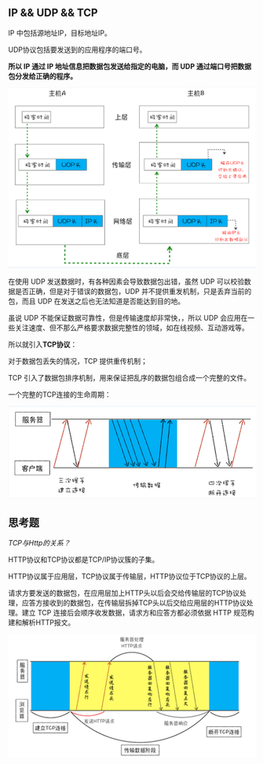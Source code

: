 ## IP && UDP && TCP

IP 中包括源地址IP，目标地址IP。

UDP协议包括要发送到的应用程序的端口号。

**所以 IP 通过 IP 地址信息把数据包发送给指定的电脑，而 UDP 通过端口号把数据包分发给正确的程序。**

![](https://raw.githubusercontent.com/Daotin/pic/master/img/20190912172107.png)



在使用 UDP 发送数据时，有各种因素会导致数据包出错，虽然 UDP 可以校验数据是否正确，但是对于错误的数据包，UDP 并不提供重发机制，只是丢弃当前的包，而且 UDP 在发送之后也无法知道是否能达到目的地。



虽说 UDP 不能保证数据可靠性，但是传输速度却非常快，，所以 UDP 会应用在一些关注速度、但不那么严格要求数据完整性的领域，如在线视频、互动游戏等。



所以就引入**TCP协议**：



对于数据包丢失的情况，TCP 提供重传机制；

TCP 引入了数据包排序机制，用来保证把乱序的数据包组合成一个完整的文件。





一个完整的TCP连接的生命周期：

![](https://raw.githubusercontent.com/Daotin/pic/master/img/20190912172151.png)



## 思考题

*TCP与Http的关系？*



HTTP协议和TCP协议都是TCP/IP协议簇的子集。



HTTP协议属于应用层，TCP协议属于传输层，HTTP协议位于TCP协议的上层。



请求方要发送的数据包，在应用层加上HTTP头以后会交给传输层的TCP协议处理，应答方接收到的数据包，在传输层拆掉TCP头以后交给应用层的HTTP协议处理。建立 TCP 连接后会顺序收发数据，请求方和应答方都必须依据 HTTP 规范构建和解析HTTP报文。

![](https://raw.githubusercontent.com/Daotin/pic/master/img/20190912172217.png)


